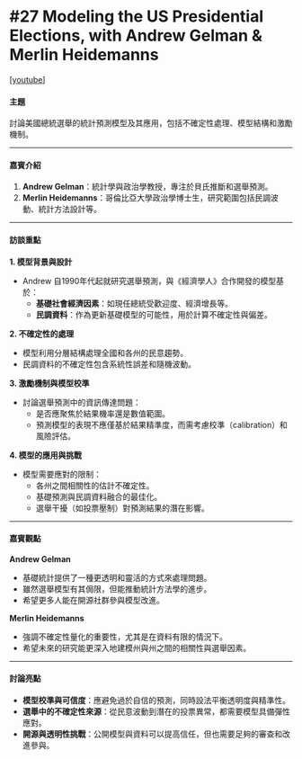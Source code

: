 # #27 Modeling the US Presidential Elections, with Andrew Gelman & Merlin Heidemanns

\[[youtube](https://www.youtube.com/watch?v=H-die0L2Ipk\&ab_channel=LearningBayesianStatistics)]

#### 主題

討論美國總統選舉的統計預測模型及其應用，包括不確定性處理、模型結構和激勵機制。

***

#### 嘉賓介紹

1. **Andrew Gelman**：統計學與政治學教授，專注於貝氏推斷和選舉預測。
2. **Merlin Heidemanns**：哥倫比亞大學政治學博士生，研究範圍包括民調波動、統計方法設計等。

***

#### 訪談重點

**1. 模型背景與設計**

* Andrew 自1990年代起就研究選舉預測，與《經濟學人》合作開發的模型基於：
  * **基礎社會經濟因素**：如現任總統受歡迎度、經濟增長等。
  * **民調資料**：作為更新基礎模型的可能性，用於計算不確定性與偏差。

**2. 不確定性的處理**

* 模型利用分層結構處理全國和各州的民意趨勢。
* 民調資料的不確定性包含系統性誤差和隨機波動。

**3. 激勵機制與模型校準**

* 討論選舉預測中的資訊傳達問題：
  * 是否應聚焦於結果機率還是數值範圍。
  * 預測模型的表現不應僅基於結果精準度，而需考慮校準（calibration）和風險評估。

**4. 模型的應用與挑戰**

* 模型需要應對的限制：
  * 各州之間相關性的估計不確定性。
  * 基礎預測與民調資料融合的最佳化。
  * 選舉干擾（如投票壓制）對預測結果的潛在影響。

***

#### 嘉賓觀點

**Andrew Gelman**

* 基礎統計提供了一種更透明和靈活的方式來處理問題。
* 雖然選舉模型有其侷限，但能推動統計方法學的進步。
* 希望更多人能在開源社群參與模型改進。

**Merlin Heidemanns**

* 強調不確定性量化的重要性，尤其是在資料有限的情況下。
* 希望未來的研究能更深入地建模州與州之間的相關性與選舉因素。

***

#### 討論亮點

* **模型校準與可信度**：應避免過於自信的預測，同時設法平衡透明度與精準性。
* **選舉中的不確定性來源**：從民意波動到潛在的投票異常，都需要模型具備彈性應對。
* **開源與透明性挑戰**：公開模型與資料可以提高信任，但也需要足夠的審查和改進參與。
